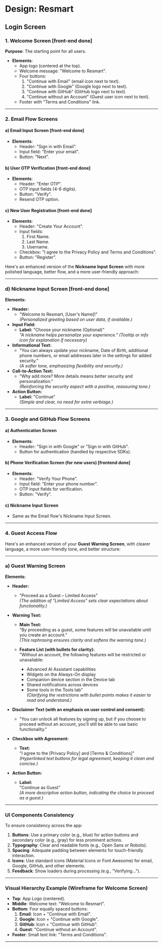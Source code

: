 # **Design: Resmart**

## **Login Screen**

### **1. Welcome Screen** [front-end done]
**Purpose**: The starting point for all users.
- **Elements**:
  - App logo (centered at the top).
  - Welcome message: "Welcome to Resmart".
  - Four buttons:
    1. "Continue with Email" (email icon next to text).
    2. "Continue with Google" (Google logo next to text).
    3. "Continue with GitHub" (GitHub logo next to text).
    4. "Continue without an Account" (Guest user icon next to text).
  - Footer with "Terms and Conditions" link.

---

### **2. Email Flow Screens**

#### a) **Email Input Screen**              [front-end done]
- **Elements**:
  - Header: "Sign in with Email".
  - Input field: "Enter your email".
  - Button: "Next".

#### b) **User OTP Verification**          [front-end done]
- **Elements**:
  - Header: "Enter OTP".
  - OTP input fields (4-6 digits).
  - Button: "Verify".
  - Resend OTP option.

#### c) **New User Registration**           [front-end done]
- **Elements**:
  - Header: "Create Your Account".
  - Input fields:
    1. First Name.
    2. Last Name.
    3. Username.
  - Checkbox: "I agree to the Privacy Policy and Terms and Conditions".
  - Button: "Register".

Here's an enhanced version of the **Nickname Input Screen** with more polished language, better flow, and a more user-friendly approach:

---

### **d) Nickname Input Screen**                [front-end done]

**Elements:**
- **Header:**  
   - "Welcome to Resmart, [User's Name]!"  
     _(Personalized greeting based on user data, if available.)_
- **Input Field:**  
   - **Label:** "Choose your nickname (Optional)"  
     _"A nickname helps personalize your experience."_
     _(Tooltip or info icon for explanation if necessary)_
- **Informational Text:**  
   - "You can always update your nickname, Date of Birth, additional phone numbers, or email addresses later in the settings for added security."  
     _(A softer tone, emphasizing flexibility and security.)_
- **Call-to-Action Text:**  
   - "Why add more? More details means better security and personalization."  
     _(Reinforcing the security aspect with a positive, reassuring tone.)_
- **Action Button:**  
   - **Label:** "Continue"  
     _(Simple and clear, no need for extra verbiage.)_

---

### **3. Google and GitHub Flow Screens**

#### a) **Authentication Screen**
- **Elements**:
  - Header: "Sign in with Google" or "Sign in with GitHub".
  - Button for authentication (handled by respective SDKs).

#### b) **Phone Verification Screen** (for new users) [frontend done]
- **Elements**:
  - Header: "Verify Your Phone".
  - Input field: "Enter your phone number".
  - OTP input fields for verification.
  - Button: "Verify".

#### c) **Nickname Input Screen**
- Same as the Email flow's Nickname Input Screen.

---

### **4. Guest Access Flow**

Here's an enhanced version of your **Guest Warning Screen**, with clearer language, a more user-friendly tone, and better structure:

---

### **a) Guest Warning Screen**

**Elements:**

- **Header:**  
   - "Proceed as a Guest – Limited Access"  
     _(The addition of "Limited Access" sets clear expectations about functionality.)_

- **Warning Text:**  
   - **Main Text:**  
     "By proceeding as a guest, some features will be unavailable until you create an account."  
     _(This rephrasing ensures clarity and softens the warning tone.)_

   - **Feature List (with bullets for clarity):**  
     "Without an account, the following features will be restricted or unavailable:  
     - Advanced AI Assistant capabilities  
     - Widgets on the Always-On display  
     - Companion device section in the Device tab  
     - Shared notifications across devices  
     - Some tools in the Tools tab"  
     _(Clarifying the restrictions with bullet points makes it easier to read and understand.)_

- **Disclaimer Text (with an emphasis on user control and consent):**  
   - "You can unlock all features by signing up, but if you choose to proceed without an account, you'll still be able to use basic functionality."

- **Checkbox with Agreement:**  
   - **Text:**  
     "I agree to the [Privacy Policy] and [Terms & Conditions]"  
     _(Hyperlinked text buttons for legal agreement, keeping it clean and concise.)_

- **Action Button:**  
   - **Label:**  
     "Continue as Guest"  
     _(A more descriptive action button, indicating the choice to proceed as a guest.)_

--- 

### **UI Components Consistency**
To ensure consistency across the app:
1. **Buttons**: Use a primary color (e.g., blue) for action buttons and secondary color (e.g., gray) for less prominent actions.
2. **Typography**: Clear and readable fonts (e.g., Open Sans or Roboto).
3. **Spacing**: Adequate padding between elements for touch-friendly interaction.
4. **Icons**: Use standard icons (Material Icons or Font Awesome) for email, Google, GitHub, and other elements.
5. **Feedback**: Show loaders during processing (e.g., "Verifying...").

---

### **Visual Hierarchy Example (Wireframe for Welcome Screen)**

- **Top**: App Logo (centered).
- **Middle**: Welcome text: "Welcome to Resmart".
- **Bottom**: Four equally spaced buttons:
  1. **Email**: Icon + "Continue with Email".
  2. **Google**: Icon + "Continue with Google".
  3. **GitHub**: Icon + "Continue with GitHub".
  4. **Guest**: "Continue without an Account".
- **Footer**: Small text link: "Terms and Conditions".

---
